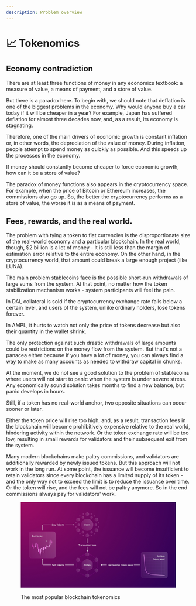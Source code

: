 ```yaml
---
description: Problem overview
---
```


# 📈 Tokenomics

## Economy contradiction

There are at least three functions of money in any economics textbook: a measure of value, a means of payment, and a store of value.

But there is a paradox here. To begin with, we should note that deflation is one of the biggest problems in the economy. Why would anyone buy a car today if it will be cheaper in a year? For example, Japan has suffered deflation for almost three decades now, and, as a result, its economy is stagnating.

Therefore, one of the main drivers of economic growth is constant inflation or, in other words, the depreciation of the value of money. During inflation, people attempt to spend money as quickly as possible. And this speeds up the processes in the economy.

If money should constantly become cheaper to force economic growth, how can it be a store of value?

The paradox of money functions also appears in the cryptocurrency space. For example, when the price of Bitcoin or Ethereum increases, the commissions also go up. So, the better the cryptocurrency performs as a store of value, the worse it is as a means of payment.

## Fees, rewards, and the real world.

The problem with tying a token to fiat currencies is the disproportionate size of the real-world economy and a particular blockchain. In the real world, though, $2 billion is a lot of money - it is still less than the margin of estimation error relative to the entire economy. On the other hand, in the cryptocurrency world, that amount could break a large enough project (like LUNA).

The main problem stablecoins face is the possible short-run withdrawals of large sums from the system. At that point, no matter how the token stabilization mechanism works - system participants will feel the pain.

In DAI, collateral is sold if the cryptocurrency exchange rate falls below a certain level, and users of the system, unlike ordinary holders, lose tokens forever.

In AMPL, it hurts to watch not only the price of tokens decrease but also their quantity in the wallet shrink.

The only protection against such drastic withdrawals of large amounts could be restrictions on the money flow from the system. But that's not a panacea either because if you have a lot of money, you can always find a way to make as many accounts as needed to withdraw capital in chunks.

At the moment, we do not see a good solution to the problem of stablecoins where users will not start to panic when the system is under severe stress. Any economically sound solution takes months to find a new balance, but panic develops in hours.

Still, if a token has no real-world anchor, two opposite situations can occur sooner or later.

Either the token price will rise too high, and, as a result, transaction fees in the blockchain will become prohibitively expensive relative to the real world, hindering activity within the network. Or the token exchange rate will be too low, resulting in small rewards for validators and their subsequent exit from the system.&#x20;

Many modern blockchains make paltry commissions, and validators are additionally rewarded by newly issued tokens. But this approach will not work in the long run. At some point, the issuance will become insufficient to retain validators since every blockchain has a limited supply of its token - and the only way not to exceed the limit is to reduce the issuance over time. Or the token will rise, and the fees will not be paltry anymore. So in the end commissions always pay for validators' work.

<figure><img src="../../.gitbook/assets/Standart Tokenomics.jpg" alt=""><figcaption><p>The most popular blockchain tokenomics</p></figcaption></figure>
